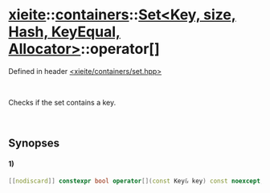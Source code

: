 # [xieite](../../../../../../xieite.md)\:\:[containers](../../../../../../containers.md)\:\:[Set<Key, size, Hash, KeyEqual, Allocator>](../../../../set.md)\:\:operator\[\]
Defined in header [<xieite/containers/set.hpp>](../../../../../../../include/xieite/containers/set.hpp)

&nbsp;

Checks if the set contains a key.

&nbsp;

## Synopses
#### 1)
```cpp
[[nodiscard]] constexpr bool operator[](const Key& key) const noexcept;
```

